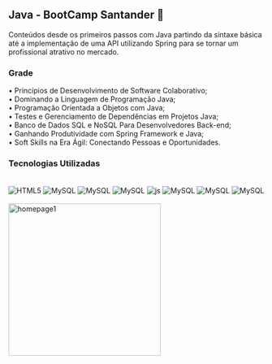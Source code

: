 ## Java - BootCamp Santander 🍵

Conteúdos desde os primeiros passos com Java partindo da sintaxe básica até a implementação de uma API utilizando Spring para se tornar um profissional atrativo no mercado.

### Grade

• Princípios de Desenvolvimento de Software Colaborativo;<br>
• Dominando a Linguagem de Programação Java;<br>
• Programação Orientada a Objetos com Java;<br>
• Testes e Gerenciamento de Dependências em Projetos Java;<br>
• Banco de Dados SQL e NoSQL Para Desenvolvedores Back-end;<br>
• Ganhando Produtividade com Spring Framework e Java;<br>
• Soft Skills na Era Ágil: Conectando Pessoas e Oportunidades.

### Tecnologias Utilizadas

<div style="display: inline_block"><br/>
    <img align="center" alt="HTML5"src="https://img.shields.io/badge/Java-ED8B00?style=for-the-badge&logo=openjdk&logoColor=white"/>
    <img align="center" alt="MySQL"src="https://img.shields.io/badge/Spring-6DB33F?style=for-the-badge&logo=spring&logoColor=white"/>
    <img align="center" alt="MySQL"src="https://img.shields.io/badge/GIT-E44C30?style=for-the-badge&logo=git&logoColor=white"/>
    <img align="center" alt="MySQL"src="https://img.shields.io/badge/GitHub-100000?style=for-the-badge&logo=github&logoColor=white"/>
    <img align="center" alt="js"src="https://img.shields.io/badge/MySQL-00000F?style=for-the-badge&logo=mysql&logoColor=white"/>
    <img align="center" alt="MySQL"src="https://img.shields.io/badge/MongoDB-4EA94B?style=for-the-badge&logo=mongodb&logoColor=white"/>
    <img align="center" alt="MySQL"src="https://img.shields.io/badge/Neo4j-018bff?style=for-the-badge&logo=neo4j&logoColor=white"/>
    <img align="center" alt="MySQL"src="https://img.shields.io/badge/MariaDB-003545?style=for-the-badge&logo=mariadb&logoColor=white"/>
</div><br/>
 
<div style="display: flex"><br/>
<img align="center" alt="homepage1"src="https://github.com/muriloalvesx/dio-bootcamp-java/assets/153781890/3bab3ea5-d4b9-45e7-93f7-c3d2e7d7c896" width="300px"/>
</div><br/>
